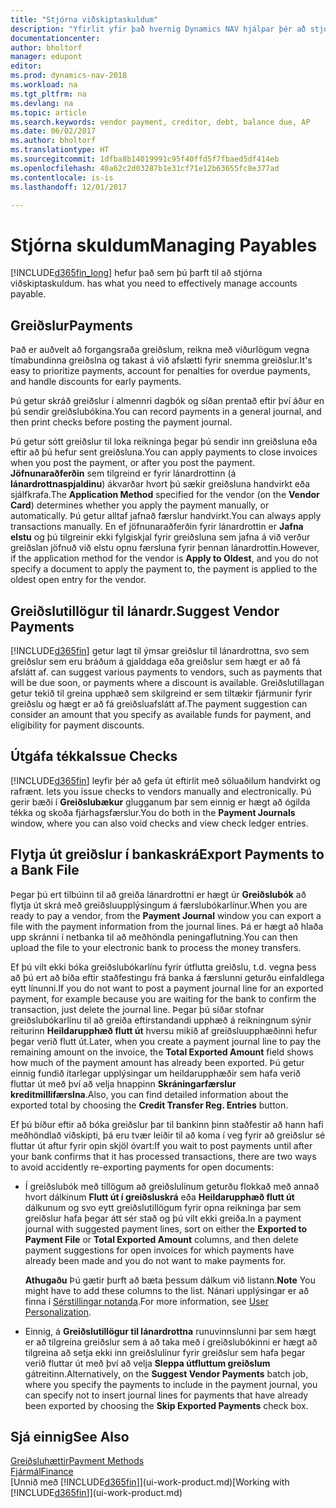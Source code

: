 ```yaml
---
title: "Stjórna viðskiptaskuldum"
description: "Yfirlit yfir það hvernig Dynamics NAV hjálpar þér að stjórna viðskiptaskuldum (AP), þar á meðal greiðslum lánardrottna, lánardrottnar, skuldir og gjaldfallin staða."
documentationcenter: 
author: bholtorf
manager: edupont
editor: 
ms.prod: dynamics-nav-2018
ms.workload: na
ms.tgt_pltfrm: na
ms.devlang: na
ms.topic: article
ms.search.keywords: vendor payment, creditor, debt, balance due, AP
ms.date: 06/02/2017
ms.author: bholtorf
ms.translationtype: HT
ms.sourcegitcommit: 1dfba8b14019991c95f40ffd5f7fbaed5df414eb
ms.openlocfilehash: 40a62c2d03287b1e31cf71e12b63655fc8e377ad
ms.contentlocale: is-is
ms.lasthandoff: 12/01/2017

---
```

# <a name="managing-payables"></a><span data-ttu-id="b7e49-103">Stjórna skuldum</span><span class="sxs-lookup"><span data-stu-id="b7e49-103">Managing Payables</span></span>
[!INCLUDE[d365fin_long](includes/d365fin_long_md.md)]<span data-ttu-id="b7e49-104"> hefur það sem þú þarft til að stjórna viðskiptaskuldum.</span><span class="sxs-lookup"><span data-stu-id="b7e49-104"> has what you need to effectively manage accounts payable.</span></span>  

## <a name="payments"></a><span data-ttu-id="b7e49-105">Greiðslur</span><span class="sxs-lookup"><span data-stu-id="b7e49-105">Payments</span></span>
<span data-ttu-id="b7e49-106">Það er auðvelt að forgangsraða greiðslum, reikna með viðurlögum vegna tímabundinna greiðslna og takast á við afslætti fyrir snemma greiðslur.</span><span class="sxs-lookup"><span data-stu-id="b7e49-106">It's easy to prioritize payments, account for penalties for overdue payments, and handle discounts for early payments.</span></span>

<span data-ttu-id="b7e49-107">Þú getur skráð greiðslur í almennri dagbók og síðan prentað eftir því áður en þú sendir greiðslubókina.</span><span class="sxs-lookup"><span data-stu-id="b7e49-107">You can record payments in a general journal, and then print checks before posting the payment journal.</span></span>

<span data-ttu-id="b7e49-108">Þú getur sótt greiðslur til loka reikninga þegar þú sendir inn greiðsluna eða eftir að þú hefur sent greiðsluna.</span><span class="sxs-lookup"><span data-stu-id="b7e49-108">You can apply payments to close invoices when you post the payment, or after you post the payment.</span></span> <span data-ttu-id="b7e49-109">**Jöfnunaraðferðin** sem tilgreind er fyrir lánardrottinn (á **lánardrottnaspjaldinu**) ákvarðar hvort þú sækir greiðsluna handvirkt eða sjálfkrafa.</span><span class="sxs-lookup"><span data-stu-id="b7e49-109">The **Application Method** specified for the vendor (on the **Vendor Card**) determines whether you apply the payment manually, or automatically.</span></span> <span data-ttu-id="b7e49-110">Þú getur alltaf jafnað færslur handvirkt.</span><span class="sxs-lookup"><span data-stu-id="b7e49-110">You can always apply transactions manually.</span></span> <span data-ttu-id="b7e49-111">En ef jöfnunaraðferðin fyrir lánardrottin er **Jafna elstu** og þú tilgreinir ekki fylgiskjal fyrir greiðsluna sem jafna á við verður greiðslan jöfnuð við elstu opnu færsluna fyrir þennan lánardrottin.</span><span class="sxs-lookup"><span data-stu-id="b7e49-111">However, if the application method for the vendor is **Apply to Oldest**, and you do not specify a document to apply the payment to, the payment is applied to the oldest open entry for the vendor.</span></span>

## <a name="suggest-vendor-payments"></a><span data-ttu-id="b7e49-112">Greiðslutillögur til lánardr.</span><span class="sxs-lookup"><span data-stu-id="b7e49-112">Suggest Vendor Payments</span></span>
[!INCLUDE[d365fin](includes/d365fin_md.md)]<span data-ttu-id="b7e49-113"> getur lagt til ýmsar greiðslur til lánardrottna, svo sem greiðslur sem eru bráðum á gjalddaga eða greiðslur sem hægt er að fá afslátt af.</span><span class="sxs-lookup"><span data-stu-id="b7e49-113"> can suggest various payments to vendors, such as payments that will be due soon, or payments where a discount is available.</span></span> <span data-ttu-id="b7e49-114">Greiðslutillagan getur tekið til greina upphæð sem skilgreind er sem tiltækir fjármunir fyrir greiðslu og hægt er að fá greiðsluafslátt af.</span><span class="sxs-lookup"><span data-stu-id="b7e49-114">The payment suggestion can consider an amount that you specify as available funds for payment, and eligibility for payment discounts.</span></span>

## <a name="issue-checks"></a><span data-ttu-id="b7e49-115">Útgáfa tékka</span><span class="sxs-lookup"><span data-stu-id="b7e49-115">Issue Checks</span></span>
[!INCLUDE[d365fin](includes/d365fin_md.md)]<span data-ttu-id="b7e49-116"> leyfir þér að gefa út eftirlit með söluaðilum handvirkt og rafrænt.</span><span class="sxs-lookup"><span data-stu-id="b7e49-116"> lets you issue checks to vendors manually and electronically.</span></span> <span data-ttu-id="b7e49-117">Þú gerir bæði í **Greiðslubækur** glugganum þar sem einnig er hægt að ógilda tékka og skoða fjárhagsfærslur.</span><span class="sxs-lookup"><span data-stu-id="b7e49-117">You do both in the **Payment Journals** window, where you can also void checks and view check ledger entries.</span></span>

## <a name="export-payments-to-a-bank-file"></a><span data-ttu-id="b7e49-118">Flytja út greiðslur í bankaskrá</span><span class="sxs-lookup"><span data-stu-id="b7e49-118">Export Payments to a Bank File</span></span>
<span data-ttu-id="b7e49-119">Þegar þú ert tilbúinn til að greiða lánardrottni er hægt úr **Greiðslubók** að flytja út skrá með greiðsluupplýsingum á færslubókarlínur.</span><span class="sxs-lookup"><span data-stu-id="b7e49-119">When you are ready to pay a vendor, from the **Payment Journal** window you can export a file with the payment information from the journal lines.</span></span> <span data-ttu-id="b7e49-120">Þá er hægt að hlaða upp skránni í netbanka til að meðhöndla peningaflutning.</span><span class="sxs-lookup"><span data-stu-id="b7e49-120">You can then upload the file to your electronic bank to process the money transfers.</span></span>

<span data-ttu-id="b7e49-121">Ef þú vilt ekki bóka greiðslubókarlínu fyrir útflutta greiðslu, t.d. vegna þess að þú ert að bíða eftir staðfestingu frá banka á færslunni geturðu einfaldlega eytt línunni.</span><span class="sxs-lookup"><span data-stu-id="b7e49-121">If you do not want to post a payment journal line for an exported payment, for example because you are waiting for the bank to confirm the transaction, just delete the journal line.</span></span> <span data-ttu-id="b7e49-122">Þegar þú síðar stofnar greiðslubókarlínu til að greiða eftirstandandi upphæð á reikningnum sýnir reiturinn **Heildarupphæð flutt út** hversu mikið af greiðsluupphæðinni hefur þegar verið flutt út.</span><span class="sxs-lookup"><span data-stu-id="b7e49-122">Later, when you create a payment journal line to pay the remaining amount on the invoice, the **Total Exported Amount** field shows how much of the payment amount has already been exported.</span></span> <span data-ttu-id="b7e49-123">Þú getur einnig fundið ítarlegar upplýsingar um heildarupphæðir sem hafa verið fluttar út með því að velja hnappinn **Skráningarfærslur kreditmillifærslna**.</span><span class="sxs-lookup"><span data-stu-id="b7e49-123">Also, you can find detailed information about the exported total by choosing the **Credit Transfer Reg. Entries** button.</span></span>

<span data-ttu-id="b7e49-124">Ef þú bíður eftir að bóka greiðslur þar til bankinn þinn staðfestir að hann hafi meðhöndlað viðskipti, þá eru tvær leiðir til að koma í veg fyrir að greiðslur sé fluttar út aftur fyrir opin skjöl óvart:</span><span class="sxs-lookup"><span data-stu-id="b7e49-124">If you wait to post payments until after your bank confirms that it has processed transactions, there are two ways to avoid accidently re-exporting payments for open documents:</span></span>  

* <span data-ttu-id="b7e49-125">Í greiðslubók með tillögum að greiðslulínum geturðu flokkað með annað hvort dálkinum **Flutt út í greiðsluskrá** eða **Heildarupphæð flutt út** dálkunum og svo eytt greiðslutillögum fyrir opna reikninga þar sem greiðslur hafa þegar átt sér stað og þú vilt ekki greiða.</span><span class="sxs-lookup"><span data-stu-id="b7e49-125">In a payment journal with suggested payment lines, sort on either the **Exported to Payment File** or **Total Exported Amount** columns, and then delete payment suggestions for open invoices for which payments have already been made and you do not want to make payments for.</span></span>

    <span data-ttu-id="b7e49-126">**Athugaðu** Þú gætir þurft að bæta þessum dálkum við listann.</span><span class="sxs-lookup"><span data-stu-id="b7e49-126">**Note** You might have to add these columns to the list.</span></span> <span data-ttu-id="b7e49-127">Nánari upplýsingar er að finna í [Sérstillingar notanda](ui-user-personalization.md).</span><span class="sxs-lookup"><span data-stu-id="b7e49-127">For more information, see [User Personalization](ui-user-personalization.md).</span></span>  
* <span data-ttu-id="b7e49-128">Einnig, á **Greiðslutillögur til lánardrottna** runuvinnslunni þar sem hægt er að tilgreina greiðslur sem á að taka með í greiðslubókinni er hægt að tilgreina að setja ekki inn greiðslulínur fyrir greiðslur sem hafa þegar verið fluttar út með því að velja **Sleppa útfluttum greiðslum** gátreitinn.</span><span class="sxs-lookup"><span data-stu-id="b7e49-128">Alternatively, on the **Suggest Vendor Payments** batch job, where you specify the payments to include in the payment journal, you can specify not to insert journal lines for payments that have already been exported by choosing the **Skip Exported Payments** check box.</span></span>

## <a name="see-also"></a><span data-ttu-id="b7e49-129">Sjá einnig</span><span class="sxs-lookup"><span data-stu-id="b7e49-129">See Also</span></span>
[<span data-ttu-id="b7e49-130">Greiðsluhættir</span><span class="sxs-lookup"><span data-stu-id="b7e49-130">Payment Methods</span></span>](finance-payment-methods.md)  
[<span data-ttu-id="b7e49-131">Fjármál</span><span class="sxs-lookup"><span data-stu-id="b7e49-131">Finance</span></span>](finance.md)  
<span data-ttu-id="b7e49-132">[Unnið með [!INCLUDE[d365fin](includes/d365fin_md.md)]](ui-work-product.md)</span><span class="sxs-lookup"><span data-stu-id="b7e49-132">[Working with [!INCLUDE[d365fin](includes/d365fin_md.md)]](ui-work-product.md)</span></span>

